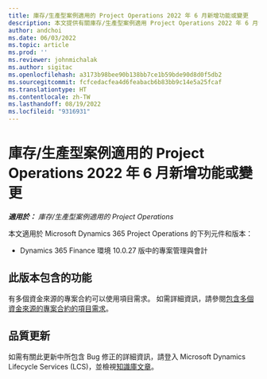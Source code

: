 ```yaml
---
title: 庫存/生產型案例適用的 Project Operations 2022 年 6 月新增功能或變更
description: 本文提供有關庫存/生產型案例適用 Project Operations 2022 年 6 月發行版本中所提供之品質更新的資訊。
author: andchoi
ms.date: 06/03/2022
ms.topic: article
ms.prod: ''
ms.reviewer: johnmichalak
ms.author: sigitac
ms.openlocfilehash: a3173b98bee90b138bb7ce1b59bde90d8d0f5db2
ms.sourcegitcommit: fcfcedacfea4d6feabacb6b83bb9c14e5a25fcaf
ms.translationtype: HT
ms.contentlocale: zh-TW
ms.lasthandoff: 08/19/2022
ms.locfileid: "9316931"
---
```

# <a name="whats-new-or-changed-in-project-operations-june-2022-for-stockedproduction-based-scenarios"></a>庫存/生產型案例適用的 Project Operations 2022 年 6 月新增功能或變更

_**適用於：** 庫存/生產型案例適用的 Project Operations_

本文適用於 Microsoft Dynamics 365 Project Operations 的下列元件和版本：

- Dynamics 365 Finance 環境 10.0.27 版中的專案管理與會計

## <a name="features-included-in-this-release"></a>此版本包含的功能

有多個資金來源的專案合約可以使用項目需求。 如需詳細資訊，請參閱[包含多個資金來源的專案合約的項目需求](../multiple-funding-sources-item-req.md)。

## <a name="quality-updates"></a>品質更新

如需有關此更新中所包含 Bug 修正的詳細資訊，請登入 Microsoft Dynamics Lifecycle Services (LCS)，並檢視[知識庫文章](https://fix.lcs.dynamics.com/Issue/Details?bugId=673271)。
